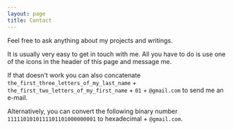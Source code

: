 ```yaml
---
layout: page
title: Contact
---
```


Feel free to ask anything about my projects and writings.

It is usually very easy to get in touch with me. All you have to do is use one of the icons in the header of this page and message me.

If that doesn't work you can also concatenate `the_first_three_letters_of_my_last_name` + `the_first_two_letters_of_my_first_name` + `01` + `@gmail.com` to send me an e-mail.

Alternatively, you can convert the following binary number `1111101010111101101000000001` to hexadecimal + `@gmail.com`.
